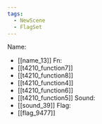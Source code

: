```yaml
---
tags:
  - NewScene
  - FlagSet
---
```

Name:
- [[name_13]]
Fn:
- [[t4210_function7]]
- [[t4210_function8]]
- [[t4210_function4]]
- [[t4210_function6]]
- [[t4210_function5]]
Sound:
- [[sound_39]]
Flag:
- [[flag_9477]]
